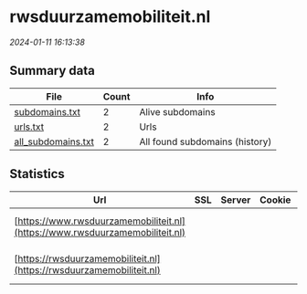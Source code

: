 # rwsduurzamemobiliteit.nl
*2024-01-11 16:13:38*
## Summary data
| File       | Count | Info |
|------------|-------|------|
|[subdomains.txt](/data/rwsduurzamemobiliteit.nl/subdomains.txt)|2|Alive subdomains|
|[urls.txt](/data/rwsduurzamemobiliteit.nl/urls.txt)|2|Urls|
|[all_subdomains.txt](/data/rwsduurzamemobiliteit.nl/all_subdomains.txt)|2|All found subdomains (history)|
## Statistics
| Url | SSL | Server | Cookie | HSTS | CSP | XFO | XXP | RP | Tech |Title |
|------------|-------|------|------|------|------|------|------|------|------|------|
|[https://www.rwsduurzamemobiliteit.nl](https://www.rwsduurzamemobiliteit.nl)| || |:white_check_mark: |:white_check_mark: |:white_check_mark: |:white_check_mark: |HSTS Microsoft A...|Object moved|
|[https://rwsduurzamemobiliteit.nl](https://rwsduurzamemobiliteit.nl)| || |:white_check_mark: |:white_check_mark: |:white_check_mark: |:white_check_mark: |HSTS Microsoft A...|Duurzame Mobilit...|